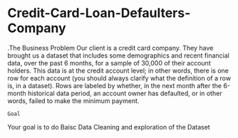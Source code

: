 # Credit-Card-Loan-Defaulters-Company
.The Business Problem
Our client is a credit card company. They have brought us a dataset that includes
some demographics and recent financial data, over the past 6 months, for a sample
of 30,000 of their account holders. This data is at the credit account level; in other
words, there is one row for each account (you should always clarify what the
definition of a row is, in a dataset). Rows are labeled by whether, in the next month
after the 6-month historical data period, an account owner has defaulted, or in other
words, failed to make the minimum payment.

`Goal`

Your goal is to do Baisc Data Cleaning and exploration of the Dataset
